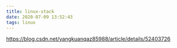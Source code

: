```yaml
---
title: linux-stack
date: 2020-07-09 13:52:43
tags: linux
---
```

https://blog.csdn.net/yangkuanqaz85988/article/details/52403726
